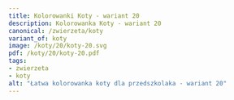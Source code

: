 ```yaml
---
title: Kolorowanki Koty - wariant 20
description: Kolorowanka Koty - wariant 20
canonical: /zwierzeta/koty
variant_of: koty
image: /koty/20/koty-20.svg
pdf: /koty/20/koty-20.pdf
tags:
- zwierzeta
- koty
alt: "Łatwa kolorowanka koty dla przedszkolaka - wariant 20"
---
```

